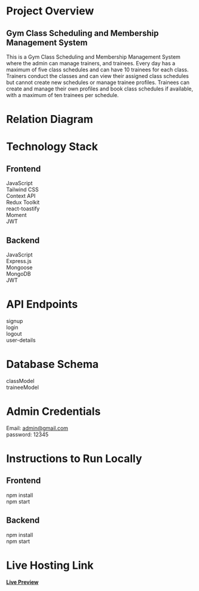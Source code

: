 # Project Overview
## Gym Class Scheduling and Membership Management System
This is a Gym Class Scheduling and Membership Management System where the admin can manage trainers, and trainees. Every day has a maximum of five class schedules and can have 10 trainees for each class. Trainers conduct the classes and can view their assigned class schedules but cannot create new schedules or manage trainee profiles. Trainees can create and manage their own profiles and book class schedules if available, with a maximum of ten trainees per schedule.
# Relation Diagram
# Technology Stack
## Frontend 
JavaScript<br>
Tailwind CSS<br>
Context API<br>
Redux Toolkit <br>
react-toastify<br>
Moment<br>
JWT
## Backend
JavaScript<br>
Express.js<br>
Mongoose <br>
MongoDB<br>
JWT
# API Endpoints
signup<br>
login<br>
logout<br>
user-details
# Database Schema
classModel <br>
traineeModel
# Admin Credentials
Email: admin@gmail.com <br>
password: 12345
# Instructions to Run Locally
## Frontend
npm install<br>
npm start
## Backend
npm install<br>
npm start

# Live Hosting Link
#### [Live Preview](https://gym-three-rho.vercel.app/)
